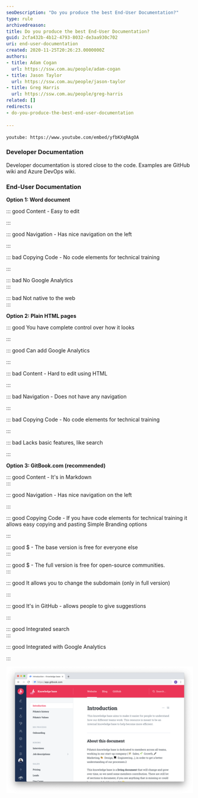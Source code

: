 ```yaml
---
seoDescription: "Do you produce the best End-User Documentation?"
type: rule
archivedreason: 
title: Do you produce the best End-User Documentation?
guid: 2cfa432b-4b12-4793-8032-de3aa930c702
uri: end-user-documentation
created: 2020-11-25T20:26:23.0000000Z
authors:
- title: Adam Cogan
  url: https://ssw.com.au/people/adam-cogan
- title: Jason Taylor
  url: https://ssw.com.au/people/jason-taylor
- title: Greg Harris
  url: https://ssw.com.au/people/greg-harris
related: []
redirects:
- do-you-produce-the-best-end-user-documentation

---
```


`youtube: https://www.youtube.com/embed/yfbKXqRAgOA`
 


<!--endintro-->

### Developer Documentation


Developer documentation is stored close to the code. Examples are GitHub wiki and Azure DevOps wiki.

### End-User Documentation


**Option 1: Word document**


::: good
Content - Easy to edit

:::


::: good
Navigation - Has nice navigation on the left

:::


::: bad
Copying Code - No code elements for technical training

:::


::: bad
No Google Analytics  
:::


::: bad
Not native to the web  
:::



**Option 2: Plain HTML pages**


::: good
You have complete control over how it looks

:::


::: good
Can add Google Analytics

:::


::: bad
Content - Hard to edit using HTML

:::


::: bad
Navigation - Does not have any navigation

:::


::: bad
Copying Code - No code elements for technical training

:::


::: bad
Lacks basic features, like search

:::



**Option 3: GitBook.com (recommended)**




::: good
Content - It's in Markdown  
:::


::: good
Navigation - Has nice navigation on the left

:::


::: good
Copying Code - If you have code elements for technical training it allows easy copying and pasting
Simple Branding options

:::


::: good
$ - The base version is free for everyone else  
:::


::: good
$ - The full version is free for open-source communities.  
:::


::: good
It allows you to change the subdomain (only in full version)

:::


::: good
It's in GitHub - allows people to give suggestions

:::


::: good
Integrated search  
:::


::: good
Integrated with Google Analytics

:::

![](gitbook.png)
